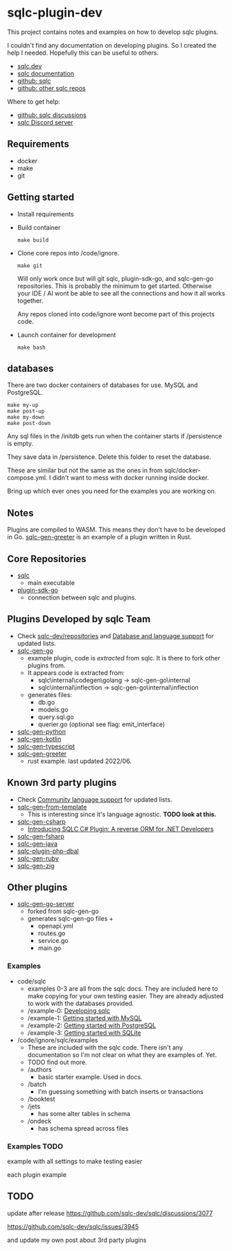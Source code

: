 # sqlc-plugin-dev

This project contains notes and examples on how to develop sqlc plugins.

I couldn't find any documentation on developing plugins. So I created the help I needed. Hopefully this can be useful to others.

- [sqlc.dev](https://sqlc.dev/)
- [sqlc documentation](https://docs.sqlc.dev/en/latest/index.html)
- [github: sqlc](https://github.com/sqlc-dev/sqlc)
- [github: other sqlc repos](https://github.com/orgs/sqlc-dev/repositories?type=all)

Where to get help:

- [github: sqlc discussions](https://github.com/sqlc-dev/sqlc/discussions)
- [sqlc Discord server](https://discord.com/invite/EcXzGe5SEs)

## Requirements

- docker
- make
- git

## Getting started

- Install requirements
- Build container

      make build
- Clone core repos into /code/ignore. 

      make git
  Will only work once but will git sqlc, plugin-sdk-go, and sqlc-gen-go repositories. This is probably the minimum to get started. Otherwise your IDE / AI wont be able to see all the connections and how it all works together.
  
  Any repos cloned into code/ignore wont become part of this projects code.
- Launch container for development

      make bash

## databases

There are two docker containers of databases for use. MySQL and PostgreSQL.

    make my-up
    make post-up
    make my-down
    make post-down

Any sql files in the /initdb gets run when the container starts if /persistence is empty.

They save data in /persistence. Delete this folder to reset the database.

These are similar but not the same as the ones in from sqlc/docker-compose.yml. I didn't want to mess with docker running inside docker.

Bring up which ever ones you need for the examples you are working on.

## Notes

Plugins are compiled to WASM. This means they don't have to be developed in Go. [sqlc-gen-greeter](https://github.com/sqlc-dev/sqlc-gen-greeter) is an example of a plugin written in Rust.

## Core Repositories

- [sqlc](https://github.com/sqlc-dev/sqlc)
  - main executable
- [plugin-sdk-go](https://github.com/sqlc-dev/plugin-sdk-go)
  - connection between sqlc and plugins.

## Plugins Developed by sqlc Team

- Check [sqlc-dev/repositories](https://github.com/orgs/sqlc-dev/repositories) and [Database and language support](https://docs.sqlc.dev/en/latest/reference/language-support.html#database-and-language-support) for updated lists.
- [sqlc-gen-go](https://github.com/sqlc-dev/sqlc-gen-go)
  - example plugin, code is *extracted* from sqlc. It is there to fork other plugins from.
  - It appears code is extracted from:
    - sqlc\internal\codegen\golang -> sqlc-gen-go\internal
    - sqlc\internal\inflection -> sqlc-gen-go\internal\inflection
  - generates files:
    - db.go
    - models.go
    - query.sql.go
    - querier.go (optional see flag: emit_interface)
- [sqlc-gen-python](https://github.com/sqlc-dev/sqlc-gen-python)
- [sqlc-gen-kotlin](https://github.com/sqlc-dev/sqlc-gen-kotlin)
- [sqlc-gen-typescript](https://github.com/sqlc-dev/sqlc-gen-typescript)
- [sqlc-gen-greeter](https://github.com/sqlc-dev/sqlc-gen-greeter)
  - rust example. last updated 2022/06.

## Known 3rd party plugins

- Check [Community language support](https://docs.sqlc.dev/en/latest/reference/language-support.html#community-language-support) for updated lists.
- [sqlc-gen-from-template](https://github.com/fdietze/sqlc-gen-from-template)
  - This is interesting since it's language agnostic. **TODO look at this.**
- [sqlc-gen-csharp](https://github.com/DaredevilOSS/sqlc-gen-csharp)
  - [Introducing SQLC C# Plugin: A reverse ORM for .NET Developers](https://www.reddit.com/r/dotnet/comments/1hp6sa5/introducing_sqlc_c_plugin_a_reverse_orm_for_net/)
- [sqlc-gen-fsharp](https://github.com/kaashyapan/sqlc-gen-fsharp)
- [sqlc-gen-java](https://github.com/tandemdude/sqlc-gen-java)
- [sqlc-plugin-php-dbal](https://github.com/lcarilla/sqlc-plugin-php-dbal)
- [sqlc-gen-ruby](https://github.com/DaredevilOSS/sqlc-gen-ruby)
- [sqlc-gen-zig](https://github.com/tinyzimmer/sqlc-gen-zig)

## Other plugins

- [sqlc-gen-go-server](https://github.com/walterwanderley/sqlc-gen-go-server)
  - forked from sqlc-gen-go
  - generates sqlc-gen-go files + 
    - openapi.yml
    - routes.go
    - service.go
    - main.go

### Examples

- code/sqlc
  - examples 0-3 are all from the sqlc docs. They are included here to make copying for your own testing easier. They are already adjusted to work with the databases provided.
  - /example-0: [Developing sqlc](https://docs.sqlc.dev/en/latest/guides/development.html)
  - /example-1: [Getting started with MySQL](https://docs.sqlc.dev/en/latest/tutorials/getting-started-mysql.html)
  - /example-2: [Getting started with PostgreSQL](https://docs.sqlc.dev/en/latest/tutorials/getting-started-postgresql.html)
  - /example-3: [Getting started with SQLite](https://docs.sqlc.dev/en/latest/tutorials/getting-started-sqlite.html)
- /code/ignore/sqlc/examples
  - These are included with the sqlc code. There isn't any documentation so I'm not clear on what they are examples of. Yet.
  - TODO find out more.
  - /authors
    - basic starter example. Used in docs.
  - /batch
    - I'm guessing something with batch inserts or transactions
  - /booktest
  - /jets
    - has some alter tables in schema
  - /ondeck
    - has schema spread across files

### Examples TODO

example with all settings to make testing easier

each plugin example



## TODO

update after release
https://github.com/sqlc-dev/sqlc/discussions/3077

https://github.com/sqlc-dev/sqlc/issues/3945


and update my own post about 3rd party plugins
